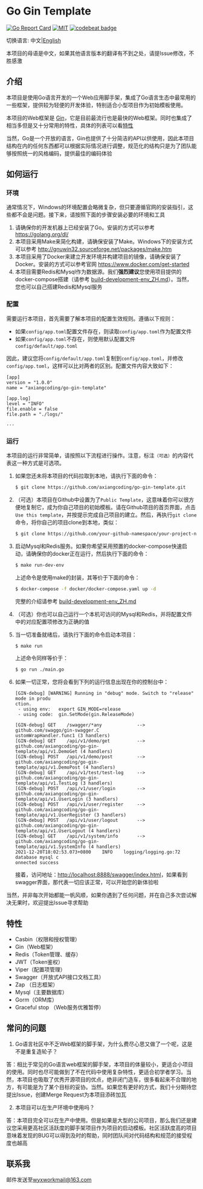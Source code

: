 # Go Gin Template 

[![Go Report Card](https://goreportcard.com/badge/github.com/axiangcoding/go-gin-template)](https://goreportcard.com/report/github.com/axiangcoding/go-gin-template) [![MIT](https://img.shields.io/badge/license-MIT-green.svg)](./LICENSE) [![codebeat badge](https://codebeat.co/badges/25562f5b-a6ee-4ec8-a93d-97b55cec9a22)](https://codebeat.co/projects/github-com-axiangcoding-go-gin-template-master)

切换语言: 中文|[English](./README.md)

本项目的母语是中文，如果其他语言版本的翻译有不到之处，请提Issue修改，不胜感激

## 介绍

本项目是使用Go语言开发的一个Web应用脚手架，集成了Go语言生态中最常用的一些框架，提供较为轻便的开发体验，特别适合小型项目作为初始模板使用。

本项目的Web框架是 [Gin](https://github.com/gin-gonic/gin)，它是目前最流行也是最快的Web框架。同时也集成了相当多但是又十分常用的特性，具体的列表可以看[特性](./README_ZH.md#特性)

当然，Go是一个开放的语言，Gin也提供了十分简洁的API以供使用，因此本项目结构在内的任何东西都可以根据实际情况进行调整，规范化的结构只是为了团队能够按照统一的风格编码，提供最佳的编码体验

## 如何运行

### 环境

通常情况下，Windows的环境配置会略微复杂，但只要遵循官网的安装指引，这些都不会是问题。接下来，请按照下面的步骤安装必要的环境和工具

1. 请确保你的开发机器上已经安装了Go。安装的方式可以参考 https://golang.org/dl/
2. 本项目采用Make来简化构建，请确保安装了Make。Windows下的安装方式可以参考 http://gnuwin32.sourceforge.net/packages/make.htm
3. 本项目采用了Docker来建立开发环境并构建项目的镜像，请确保安装了Docker。安装的方式可以参考官网 https://www.docker.com/get-started
4. 本项目需要Redis和Mysql作为数据源。我们**强烈建议**您使用项目提供的docker-compose搭建（请参考 [build-development-env_ZH.md](./docs/build-development-env_ZH.md)）。当然，您也可以自己搭建Redis和Mysql服务

### 配置

需要运行本项目，首先需要了解本项目的配置生效规则。遵循以下规则：

- 如果`config/app.toml`配置文件存在，则读取`config/app.toml`作为配置文件
- 如果`config/app.toml`不存在，则使用默认配置文件`config/default/app.toml`

因此，建议您将`config/default/app.toml`复制到`config/app.toml`，并修改`config/app.toml`，这样可以比对两者的区别。配置文件内容大致如下：

```
[app]
version = "1.0.0"
name = "axiangcoding/go-gin-template"

[app.log]
level = "INFO"
file.enable = false
file.path = "./logs/"

···
```

### 运行

本项目的运行非常简单，请按照以下流程进行操作。注意，标注`（可选）`的内容代表这一种方式是可选项。

1. 如果您还未将本项目的代码拉取到本地，请执行下面的命令：

   ```bash
   $ git clone https://github.com/axiangcoding/go-gin-template.git
   ```

2. （可选）本项目在Github中设置为了`Public Template`，这意味着你可以很方便地复制它，成为你自己项目的初始模板。请在Github项目的首页界面，点击 `Use this template`，并按提示完成自己项目的建立。然后，再执行`git clone`命令，将你自己的项目clone到本地，类似：

   ```bash
   $ git clone https://github.com/your-github-namespace/your-project-name.git
   ```

3. 启动Mysql和Redis服务。如果你希望采用预置的docker-compose快速启动，请确保你的docker正在运行，然后执行下面的命令：

   ```bash
   $ make run-dev-env
   ```

   上述命令是使用make的封装，其等价于下面的命令：

   ```bash
   $ docker-compose -f docker/docker-compose.yaml up -d
   ```

   完整的介绍请参考 [build-development-env_ZH.md](./docs/build-development-env_ZH.md)

4. （可选）你也可以自己运行一个本机可访问的Mysql和Redis，并将配置文件中的对应配置项修改为正确的值

5. 当一切准备就绪后，请执行下面的命令启动本项目：

   ```bash
   $ make run
   ```

   上述命令同样等价于：

   ```bash
   $ go run ./main.go
   ```

6. 如果一切正常，您将会看到下列的运行信息出现在你的控制台中：

   ```
   [GIN-debug] [WARNING] Running in "debug" mode. Switch to "release" mode in produ
   ction.
    - using env:   export GIN_MODE=release
    - using code:  gin.SetMode(gin.ReleaseMode)
   
   [GIN-debug] GET    /swagger/*any             --> github.com/swaggo/gin-swagger.C
   ustomWrapHandler.func1 (3 handlers)
   [GIN-debug] GET    /api/v1/demo/get          --> github.com/axiangcoding/go-gin-
   template/api/v1.DemoGet (4 handlers)
   [GIN-debug] POST   /api/v1/demo/post         --> github.com/axiangcoding/go-gin-
   template/api/v1.DemoPost (4 handlers)
   [GIN-debug] GET    /api/v1/test/test-log     --> github.com/axiangcoding/go-gin-
   template/api/v1.TestLog (3 handlers)
   [GIN-debug] POST   /api/v1/user/login        --> github.com/axiangcoding/go-gin-
   template/api/v1.UserLogin (3 handlers)
   [GIN-debug] POST   /api/v1/user/register     --> github.com/axiangcoding/go-gin-
   template/api/v1.UserRegister (3 handlers)
   [GIN-debug] POST   /api/v1/user/logout       --> github.com/axiangcoding/go-gin-
   template/api/v1.UserLogout (4 handlers)
   [GIN-debug] GET    /api/v1/system/info       --> github.com/axiangcoding/go-gin-
   template/api/v1.SystemInfo (4 handlers)
   2021-12-20T18:02:53.073+0800    INFO    logging/logging.go:72   database mysql c
   onnected success
   ```

   接着，访问地址：[http://localhost:8888/swagger/index.html](http://localhost:8888/swagger/index.html)，如果看到swagger界面，那代表一切应该正常，可以开始您的新体验啦

当然，并非每次开始都能一帆风顺，如果你遇到了任何问题，并在自己多次尝试解决无果时，欢迎提出Issue寻求帮助

## 特性

- Casbin（权限和授权管理）
- Gin（Web框架）
- Redis（Token管理、缓存）
- JWT（Token鉴权）
- Viper（配置项管理）
- Swagger（开放式API接口文档工具）
- Zap （日志框架）
- Mysql（主要数据库）
- Gorm（ORM库）
- Graceful stop （Web服务优雅暂停）

## 常问的问题

1. Go语言社区中不乏Web框架的脚手架，为什么费尽心思又做了一个呢，这是不是重复造轮子？

  答：相比于常见的Go语言web框架的脚手架，本项目的体量较小，更适合小项目的使用。同时也尽可能做到了不在代码中使用复杂特性，更适合初学者学习。当然，本项目也吸取了优秀开源项目的优点，绝非闭门造车，很多看起来不合理的地方，有可能是为了某个目标的妥协。当然。如果您有更好的方式，我们十分期待您提出Issue，创建Merge Request为本项目添砖加瓦

2. 本项目可以在生产环境中使用吗？

  答：本项目完全可以在生产中使用。但是如果是大型的公司项目，那么我们还是建议您采用更高社区活跃度的脚手架项目作为项目的启动模板。社区活跃度高的项目意味着发现的BUG可以得到及时的帮助，同时团队间对代码结构和规范的接受程度也越高

## 联系我

邮件发送至<wyxworkmail@163.com>

